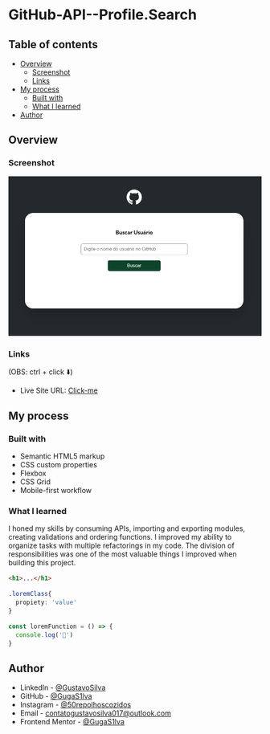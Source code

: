# GitHub-API--Profile.Search

## Table of contents

- [Overview](#overview)
  - [Screenshot](#screenshot)
  - [Links](#links)
- [My process](#my-process)
  - [Built with](#built-with)
  - [What I learned](#what-i-learned)
- [Author](#author)

## Overview

### Screenshot

![](src/images/preview.png)

### Links

(OBS: ctrl + click ⬇️)
- Live Site URL: [Click-me](https://gugas1lva.github.io/GitHub-API_Profile.Search/)

## My process

### Built with

- Semantic HTML5 markup
- CSS custom properties
- Flexbox
- CSS Grid
- Mobile-first workflow

### What I learned

I honed my skills by consuming APIs, importing and exporting modules, creating validations and ordering functions.
I improved my ability to organize tasks with multiple refactorings in my code. The division of responsibilities was one of the most valuable things I improved when building this project.

```html
<h1>...</h1>
```
```css
.loremClass{
  propiety: 'value'
}
```
```js
const loremFunction = () => {
  console.log('🎉')
}
```

## Author

- LinkedIn - [@GustavoSilva](https://www.linkedin.com/in/guga-silva-124706233/)
- GitHub - [@GugaS1lva](https://github.com/GugaS1lva)
- Instagram - [@50repolhoscozidos](https://www.instagram.com/50repolhoscozidos/)
- Email - [contatogustavosilva017@outlook.com](mailto:contatogustavosilva017@outlook.com)
- Frontend Mentor - [@GugaS1lva](https://www.frontendmentor.io/profile/GugaS1lva)
